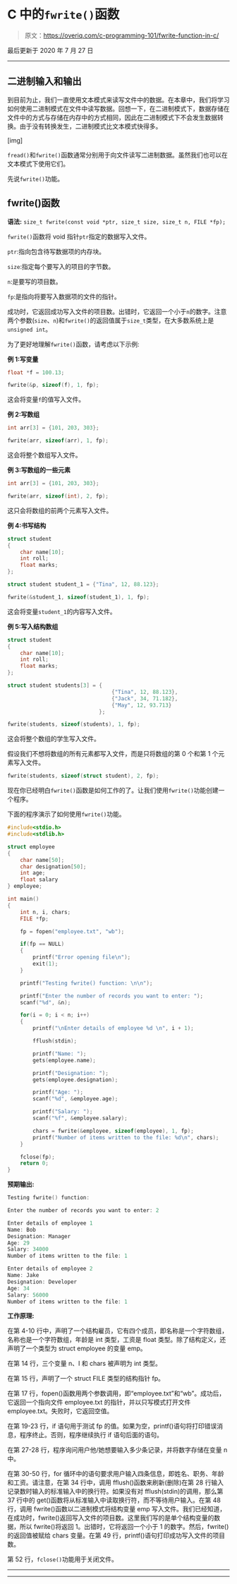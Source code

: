 # C 中的`fwrite()`函数

> 原文：<https://overiq.com/c-programming-101/fwrite-function-in-c/>

最后更新于 2020 年 7 月 27 日

* * *

## 二进制输入和输出

到目前为止，我们一直使用文本模式来读写文件中的数据。在本章中，我们将学习如何使用二进制模式在文件中读写数据。回想一下，在二进制模式下，数据存储在文件中的方式与存储在内存中的方式相同，因此在二进制模式下不会发生数据转换。由于没有转换发生，二进制模式比文本模式快得多。

[img]

`fread()`和`fwrite()`函数通常分别用于向文件读写二进制数据。虽然我们也可以在文本模式下使用它们。

先说`fwrite()`功能。

## fwrite()函数

**语法:** `size_t fwrite(const void *ptr, size_t size, size_t n, FILE *fp);`

`fwrite()`函数将 void 指针`ptr`指定的数据写入文件。

`ptr`:指向包含待写数据项的内存块。

`size`:指定每个要写入的项目的字节数。

`n`:是要写的项目数。

`fp`:是指向将要写入数据项的文件的指针。

成功时，它返回成功写入文件的项目数。出错时，它返回一个小于`n`的数字。注意两个参数(`size`、`n`)和`fwrite()`的返回值属于`size_t`类型，在大多数系统上是`unsigned int`。

为了更好地理解`fwrite()`函数，请考虑以下示例:

**例 1:写变量**

```c
float *f = 100.13;

fwrite(&p, sizeof(f), 1, fp);

```

这会将变量`f`的值写入文件。

**例 2:写数组**

```c
int arr[3] = {101, 203, 303};

fwrite(arr, sizeof(arr), 1, fp);

```

这会将整个数组写入文件。

**例 3:写数组的一些元素**

```c
int arr[3] = {101, 203, 303};

fwrite(arr, sizeof(int), 2, fp);

```

这只会将数组的前两个元素写入文件。

**例 4:书写结构**

```c
struct student
{
    char name[10];
    int roll;
    float marks;
};

struct student student_1 = {"Tina", 12, 88.123};

fwrite(&student_1, sizeof(student_1), 1, fp);

```

这会将变量`student_1`的内容写入文件。

**例 5:写入结构数组**

```c
struct student
{
    char name[10];
    int roll;
    float marks;
};

struct student students[3] = {
                                 {"Tina", 12, 88.123},
                                 {"Jack", 34, 71.182},
                                 {"May", 12, 93.713}
                             };

fwrite(students, sizeof(students), 1, fp);

```

这会将整个数组的学生写入文件。

假设我们不想将数组的所有元素都写入文件，而是只将数组的第 0 个和第 1 个元素写入文件。

```c
fwrite(students, sizeof(struct student), 2, fp);

```

现在你已经明白`fwrite()`函数是如何工作的了。让我们使用`fwrite()`功能创建一个程序。

下面的程序演示了如何使用`fwrite()`功能。

```c
#include<stdio.h>
#include<stdlib.h>

struct employee
{
    char name[50];
    char designation[50];
    int age;
    float salary
} employee;

int main()
{
    int n, i, chars;
    FILE *fp;

    fp = fopen("employee.txt", "wb");

    if(fp == NULL)
    {
        printf("Error opening file\n");
        exit(1);
    }

    printf("Testing fwrite() function: \n\n");

    printf("Enter the number of records you want to enter: ");
    scanf("%d", &n);

    for(i = 0; i < n; i++)
    {
        printf("\nEnter details of employee %d \n", i + 1);

        fflush(stdin);

        printf("Name: ");
        gets(employee.name);

        printf("Designation: ");
        gets(employee.designation);

        printf("Age: ");
        scanf("%d", &employee.age);

        printf("Salary: ");
        scanf("%f", &employee.salary);

        chars = fwrite(&employee, sizeof(employee), 1, fp);
        printf("Number of items written to the file: %d\n", chars);
    }

    fclose(fp);
    return 0;
}

```

**预期输出:**

```c
Testing fwrite() function:

Enter the number of records you want to enter: 2

Enter details of employee 1
Name: Bob
Designation: Manager
Age: 29
Salary: 34000
Number of items written to the file: 1

Enter details of employee 2
Name: Jake
Designation: Developer
Age: 34
Salary: 56000
Number of items written to the file: 1

```

**工作原理:**

在第 4-10 行中，声明了一个结构雇员，它有四个成员，即名称是一个字符数组，名称也是一个字符数组，年龄是 int 类型，工资是 float 类型。除了结构定义，还声明了一个类型为 struct employee 的变量 emp。

在第 14 行，三个变量 n、I 和 chars 被声明为 int 类型。

在第 15 行，声明了一个 struct FILE 类型的结构指针 fp。

在第 17 行，fopen()函数用两个参数调用，即“employee.txt”和“wb”。成功后，它返回一个指向文件 employee.txt 的指针，并以只写模式打开文件 employee.txt。失败时，它返回空值。

在第 19-23 行，if 语句用于测试 fp 的值。如果为空，printf()语句将打印错误消息，程序终止。否则，程序继续执行 if 语句后面的语句。

在第 27-28 行，程序询问用户他/她想要输入多少条记录，并将数字存储在变量 n 中。

在第 30-50 行，for 循环中的语句要求用户输入四条信息，即姓名、职务、年龄和工资。请注意，在第 34 行中，调用 fflush()函数来刷新(删除)在第 28 行输入记录数时输入的标准输入中的换行符。如果没有对 fflush(stdin)的调用，那么第 37 行中的 get()函数将从标准输入中读取换行符，而不等待用户输入。在第 48 行，调用 fwrite()函数以二进制模式将结构变量 emp 写入文件。我们已经知道，在成功时，fwrite()返回写入文件的项目数。这里我们写的是单个结构变量的数据，所以 fwrite()将返回 1。出错时，它将返回一个小于 1 的数字。然后，fwrite()的返回值被赋给 chars 变量。在第 49 行，printf()语句打印成功写入文件的项目数。

第 52 行，`fclose()`功能用于关闭文件。

* * *

* * *